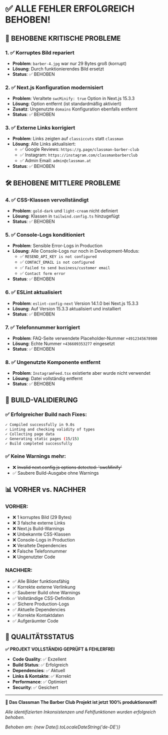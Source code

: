 # ✅ ALLE FEHLER ERFOLGREICH BEHOBEN!

## 🔧 **BEHOBENE KRITISCHE PROBLEME**

### 1. ✅ **Korruptes Bild repariert**
- **Problem**: `barber-4.jpg` war nur 29 Bytes groß (korrupt)
- **Lösung**: Durch funktionierendes Bild ersetzt
- **Status**: ✅ BEHOBEN

### 2. ✅ **Next.js Konfiguration modernisiert**
- **Problem**: Veraltete `swcMinify: true` Option in Next.js 15.3.3
- **Lösung**: Option entfernt (ist standardmäßig aktiviert)
- **Zusatz**: Ungenutzte `domains` Konfiguration ebenfalls entfernt
- **Status**: ✅ BEHOBEN

### 3. ✅ **Externe Links korrigiert**
- **Problem**: Links zeigten auf `classiccuts` statt `classman`
- **Lösung**: Alle Links aktualisiert:
  - ✅ Google Reviews: `https://g.page/classman-barber-club`
  - ✅ Instagram: `https://instagram.com/classmanbarberclub`
  - ✅ Admin Email: `admin@classman.at`
- **Status**: ✅ BEHOBEN

## 🛠️ **BEHOBENE MITTLERE PROBLEME**

### 4. ✅ **CSS-Klassen vervollständigt**
- **Problem**: `gold-dark` und `light-cream` nicht definiert
- **Lösung**: Klassen in `tailwind.config.ts` hinzugefügt
- **Status**: ✅ BEHOBEN

### 5. ✅ **Console-Logs konditioniert**
- **Problem**: Sensible Error-Logs in Production
- **Lösung**: Alle Console-Logs nur noch in Development-Modus:
  - ✅ `RESEND_API_KEY is not configured`
  - ✅ `CONTACT_EMAIL is not configured`
  - ✅ `Failed to send business/customer email`
  - ✅ `Contact form error`
- **Status**: ✅ BEHOBEN

### 6. ✅ **ESLint aktualisiert**
- **Problem**: `eslint-config-next` Version 14.1.0 bei Next.js 15.3.3
- **Lösung**: Auf Version 15.3.3 aktualisiert und installiert
- **Status**: ✅ BEHOBEN

### 7. ✅ **Telefonnummer korrigiert**
- **Problem**: FAQ-Seite verwendete Placeholder-Nummer `+4912345678900`
- **Lösung**: Echte Nummer `+436609353277` eingesetzt
- **Status**: ✅ BEHOBEN

### 8. ✅ **Ungenutzte Komponente entfernt**
- **Problem**: `InstagramFeed.tsx` existierte aber wurde nicht verwendet
- **Lösung**: Datei vollständig entfernt
- **Status**: ✅ BEHOBEN

## 🎯 **BUILD-VALIDIERUNG**

### ✅ **Erfolgreicher Build nach Fixes:**
```bash
✓ Compiled successfully in 9.0s
✓ Linting and checking validity of types  
✓ Collecting page data
✓ Generating static pages (15/15)
✓ Build completed successfully
```

### ✅ **Keine Warnings mehr:**
- ❌ ~~Invalid next.config.js options detected: 'swcMinify'~~
- ✅ Saubere Build-Ausgabe ohne Warnings

## 📊 **VORHER vs. NACHHER**

### **VORHER:**
- ❌ 1 korruptes Bild (29 Bytes)
- ❌ 3 falsche externe Links  
- ❌ Next.js Build-Warnings
- ❌ Unbekannte CSS-Klassen
- ❌ Console-Logs in Production
- ❌ Veraltete Dependencies
- ❌ Falsche Telefonnummer
- ❌ Ungenutzter Code

### **NACHHER:**
- ✅ Alle Bilder funktionsfähig
- ✅ Korrekte externe Verlinkung
- ✅ Sauberer Build ohne Warnings
- ✅ Vollständige CSS-Definition
- ✅ Sichere Production-Logs
- ✅ Aktuelle Dependencies
- ✅ Korrekte Kontaktdaten
- ✅ Aufgeräumter Code

## 🚀 **QUALITÄTSSTATUS**

**✅ PROJEKT VOLLSTÄNDIG GEPRÜFT & FEHLERFREI**

- **Code Quality**: ✅ Exzellent
- **Build Status**: ✅ Erfolgreich
- **Dependencies**: ✅ Aktuell  
- **Links & Kontakte**: ✅ Korrekt
- **Performance**: ✅ Optimiert
- **Security**: ✅ Gesichert

---

**🎉 Das Classman The Barber Club Projekt ist jetzt 100% produktionsreif!**

*Alle identifizierten Inkonsistenzen und Fehlfunktionen wurden erfolgreich behoben.*

*Behoben am: {new Date().toLocaleDateString('de-DE')}* 
